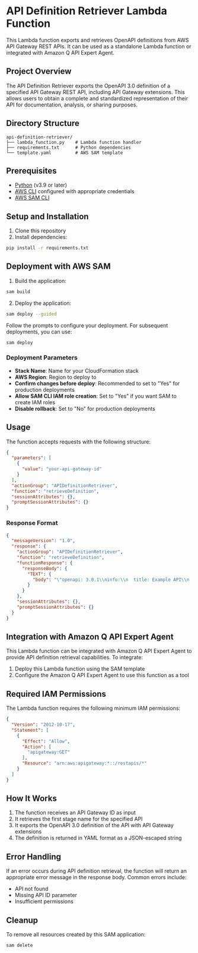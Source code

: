 # API Definition Retriever Lambda Function

This Lambda function exports and retrieves OpenAPI definitions from AWS API Gateway REST APIs. It can be used as a standalone Lambda function or integrated with Amazon Q API Expert Agent.

## Project Overview

The API Definition Retriever exports the OpenAPI 3.0 definition of a specified API Gateway REST API, including API Gateway extensions. This allows users to obtain a complete and standardized representation of their API for documentation, analysis, or sharing purposes.

## Directory Structure

```
api-definition-retriever/
├── lambda_function.py    # Lambda function handler
├── requirements.txt      # Python dependencies
└── template.yaml         # AWS SAM template
```

## Prerequisites

- [Python](https://www.python.org/) (v3.9 or later)
- [AWS CLI](https://aws.amazon.com/cli/) configured with appropriate credentials
- [AWS SAM CLI](https://docs.aws.amazon.com/serverless-application-model/latest/developerguide/serverless-sam-cli-install.html)

## Setup and Installation

1. Clone this repository
2. Install dependencies:

```bash
pip install -r requirements.txt
```

## Deployment with AWS SAM

1. Build the application:

```bash
sam build
```

2. Deploy the application:

```bash
sam deploy --guided
```

Follow the prompts to configure your deployment. For subsequent deployments, you can use:

```bash
sam deploy
```

### Deployment Parameters

- **Stack Name**: Name for your CloudFormation stack
- **AWS Region**: Region to deploy to
- **Confirm changes before deploy**: Recommended to set to "Yes" for production deployments
- **Allow SAM CLI IAM role creation**: Set to "Yes" if you want SAM to create IAM roles
- **Disable rollback**: Set to "No" for production deployments

## Usage

The function accepts requests with the following structure:

```json
{
  "parameters": [
    {
      "value": "your-api-gateway-id"
    }
  ],
  "actionGroup": "APIDefinitionRetriever",
  "function": "retrieveDefinition",
  "sessionAttributes": {},
  "promptSessionAttributes": {}
}
```

### Response Format

```json
{
  "messageVersion": "1.0",
  "response": {
    "actionGroup": "APIDefinitionRetriever",
    "function": "retrieveDefinition",
    "functionResponse": {
      "responseBody": {
        "TEXT": {
          "body": "\"openapi: 3.0.1\\ninfo:\\n  title: Example API\\n  version: '1.0'\\npaths:\\n  /resource:\\n    get:\\n      responses:\\n        '200':\\n          description: OK\""
        }
      }
    },
    "sessionAttributes": {},
    "promptSessionAttributes": {}
  }
}
```

## Integration with Amazon Q API Expert Agent

This Lambda function can be integrated with Amazon Q API Expert Agent to provide API definition retrieval capabilities. To integrate:

1. Deploy this Lambda function using the SAM template
2. Configure the Amazon Q API Expert Agent to use this function as a tool

## Required IAM Permissions

The Lambda function requires the following minimum IAM permissions:

```json
{
  "Version": "2012-10-17",
  "Statement": [
    {
      "Effect": "Allow",
      "Action": [
        "apigateway:GET"
      ],
      "Resource": "arn:aws:apigateway:*::/restapis/*"
    }
  ]
}
```

## How It Works

1. The function receives an API Gateway ID as input
2. It retrieves the first stage name for the specified API
3. It exports the OpenAPI 3.0 definition of the API with API Gateway extensions
4. The definition is returned in YAML format as a JSON-escaped string

## Error Handling

If an error occurs during API definition retrieval, the function will return an appropriate error message in the response body. Common errors include:

- API not found
- Missing API ID parameter
- Insufficient permissions

## Cleanup

To remove all resources created by this SAM application:

```bash
sam delete
```
